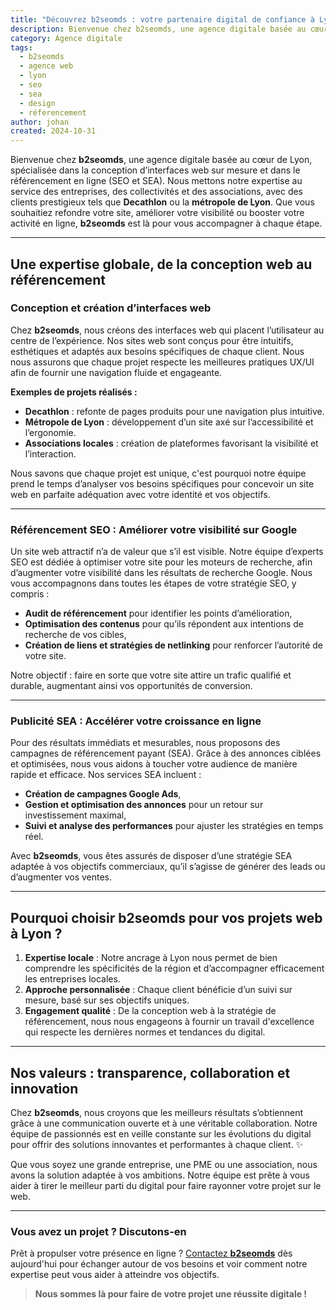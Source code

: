 ```yaml
---
title: "Découvrez b2seomds : votre partenaire digital de confiance à Lyon"
description: Bienvenue chez b2seomds, une agence digitale basée au cœur de Lyon, spécialisée dans la conception d’interfaces web sur mesure et dans le référencement en ligne (SEO et SEA)
category: Agence digitale
tags:
  - b2seomds
  - agence web
  - lyon
  - seo
  - sea
  - design
  - réferencement
author: johan
created: 2024-10-31
---
```


Bienvenue chez **b2seomds**, une agence digitale basée au cœur de Lyon, spécialisée dans la conception d’interfaces web sur mesure et dans le référencement en ligne (SEO et SEA). Nous mettons notre expertise au service des entreprises, des collectivités et des associations, avec des clients prestigieux tels que **Decathlon** ou la **métropole de Lyon**. Que vous souhaitiez refondre votre site, améliorer votre visibilité ou booster votre activité en ligne, **b2seomds** est là pour vous accompagner à chaque étape.

---

## Une expertise globale, de la conception web au référencement

### Conception et création d’interfaces web

Chez **b2seomds**, nous créons des interfaces web qui placent l’utilisateur au centre de l’expérience. Nos sites web sont conçus pour être intuitifs, esthétiques et adaptés aux besoins spécifiques de chaque client. Nous nous assurons que chaque projet respecte les meilleures pratiques UX/UI afin de fournir une navigation fluide et engageante.

**Exemples de projets réalisés :**

- **Decathlon** : refonte de pages produits pour une navigation plus intuitive.
- **Métropole de Lyon** : développement d’un site axé sur l’accessibilité et l’ergonomie.
- **Associations locales** : création de plateformes favorisant la visibilité et l’interaction.

Nous savons que chaque projet est unique, c'est pourquoi notre équipe prend le temps d’analyser vos besoins spécifiques pour concevoir un site web en parfaite adéquation avec votre identité et vos objectifs.

---

### Référencement SEO : Améliorer votre visibilité sur Google

Un site web attractif n’a de valeur que s’il est visible. Notre équipe d’experts SEO est dédiée à optimiser votre site pour les moteurs de recherche, afin d’augmenter votre visibilité dans les résultats de recherche Google. Nous vous accompagnons dans toutes les étapes de votre stratégie SEO, y compris :

- **Audit de référencement** pour identifier les points d’amélioration,
- **Optimisation des contenus** pour qu’ils répondent aux intentions de recherche de vos cibles,
- **Création de liens et stratégies de netlinking** pour renforcer l’autorité de votre site.

Notre objectif : faire en sorte que votre site attire un trafic qualifié et durable, augmentant ainsi vos opportunités de conversion.

---

### Publicité SEA : Accélérer votre croissance en ligne

Pour des résultats immédiats et mesurables, nous proposons des campagnes de référencement payant (SEA). Grâce à des annonces ciblées et optimisées, nous vous aidons à toucher votre audience de manière rapide et efficace. Nos services SEA incluent :

- **Création de campagnes Google Ads**,
- **Gestion et optimisation des annonces** pour un retour sur investissement maximal,
- **Suivi et analyse des performances** pour ajuster les stratégies en temps réel.

Avec **b2seomds**, vous êtes assurés de disposer d’une stratégie SEA adaptée à vos objectifs commerciaux, qu’il s’agisse de générer des leads ou d’augmenter vos ventes.

---

## Pourquoi choisir **b2seomds** pour vos projets web à Lyon ?

1. **Expertise locale** : Notre ancrage à Lyon nous permet de bien comprendre les spécificités de la région et d’accompagner efficacement les entreprises locales.
2. **Approche personnalisée** : Chaque client bénéficie d’un suivi sur mesure, basé sur ses objectifs uniques.
3. **Engagement qualité** : De la conception web à la stratégie de référencement, nous nous engageons à fournir un travail d'excellence qui respecte les dernières normes et tendances du digital.

---

## Nos valeurs : transparence, collaboration et innovation

Chez **b2seomds**, nous croyons que les meilleurs résultats s’obtiennent grâce à une communication ouverte et à une véritable collaboration. Notre équipe de passionnés est en veille constante sur les évolutions du digital pour offrir des solutions innovantes et performantes à chaque client. ✨

Que vous soyez une grande entreprise, une PME ou une association, nous avons la solution adaptée à vos ambitions. Notre équipe est prête à vous aider à tirer le meilleur parti du digital pour faire rayonner votre projet sur le web.

---

### Vous avez un projet ? Discutons-en

Prêt à propulser votre présence en ligne ? [Contactez **b2seomds**](/contact) dès aujourd'hui pour échanger autour de vos besoins et voir comment notre expertise peut vous aider à atteindre vos objectifs.

> **Nous sommes là pour faire de votre projet une réussite digitale !**
